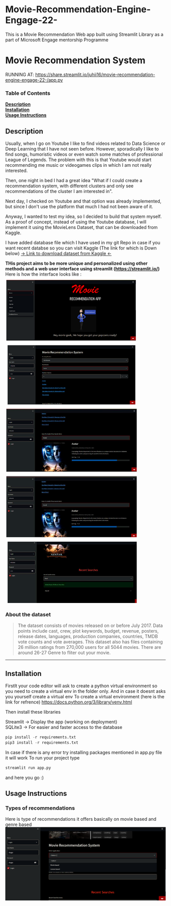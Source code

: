 # Movie-Recommendation-Engine-Engage-22-
This is a Movie Recommendation Web app built using Streamlit Library as a part of Microsoft Engage mentorship Programme


# Movie Recommendation System

RUNNING AT: https://share.streamlit.io/juhii16/movie-recommendation-engine-engage-22-/app.py

### Table of Contents
**[Description](#description)**<br>
**[Installation](#installation)**<br>
**[Usage Instructions](#usage-instructions)**<br>

## Description


Usually, when I go on Youtube I like to find videos related to Data Science or Deep Learning that I have not seen before.
However, sporadically I like to find songs, humoristic videos or even watch some matches of professional League of Legends.
The problem with this is that Youtube would start recommending me music or videogames clips in which I am not really interested.

Then, one night in bed I had a great idea "What if I could create a recommendation system, with different clusters and only see recommendations of the cluster I am interested in". 

Next day, I checked on Youtube and that option was already implemented, but since I don't use the platform that much I had not been aware of it.

Anyway, I wanted to test my idea, so I decided to build that system myself. As a proof of concept, instead of using the Youtube database, I will implement it using the MovieLens Dataset, that can be downloaded from Kaggle.

I have added database file which I have used in my git Repo in case if you want recent databse so you can visit Kaggle (The link for which is Down below)
[-> Link to download dataset from Kaggle <-](https://www.kaggle.com/rounakbanik/the-movies-dataset?select=ratings.csv)

**THis project aims to be more unique and personalized using other methods and a web user interface using streamlit (https://streamlit.io/)**
Here is how the interface looks like :
![App interface](1.6.png "Display APP")



### About the dataset

>The dataset consists of movies released on or before July 2017. Data points include cast, crew, plot keywords, budget, revenue, posters, release dates, languages, production companies, countries, TMDB vote counts and vote averages.
>This dataset also has files containing 26 million ratings from 270,000 users for all 5044 movies.
>There are around 26-27 Genre to fliter out your movie.



---

## Installation

Firstlt your code editor will ask to create a python virtual environment so you need to create a virtual env in the folder only. And in case it doesnt asks
you yourself create a virtual env 
To create a virtual environment (here is the link for refrence) https://docs.python.org/3/library/venv.html

Then install these libraries 

Streamlit -> Display the app (working on deployment)  
SQLite3 -> For easier and faster access to the database  
  
````python
pip install -r requirements.txt 
pip3 install -r requirements.txt
````
In case if there is any error try installing packages mentioned in app.py file it will work
To run your project type 
````python
streamlit run app.py
````
and here you go :)

## Usage Instructions
### Types of recommendations
Here is type of recommendations it offers basically on movie based and genre based
![App interface](1.7.png "Display APP movies similar to LoTR")




